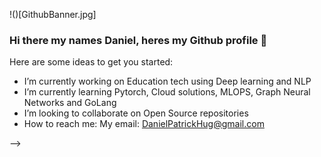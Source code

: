 !()[GithubBanner.jpg]
### Hi there my names Daniel, heres my Github profile 👋


Here are some ideas to get you started:

- I’m currently working on Education tech using Deep learning and NLP
- I’m currently learning Pytorch, Cloud solutions, MLOPS, Graph Neural Networks and GoLang
- I’m looking to collaborate on Open Source repositories
- How to reach me: My email: DanielPatrickHug@gmail.com

-->
